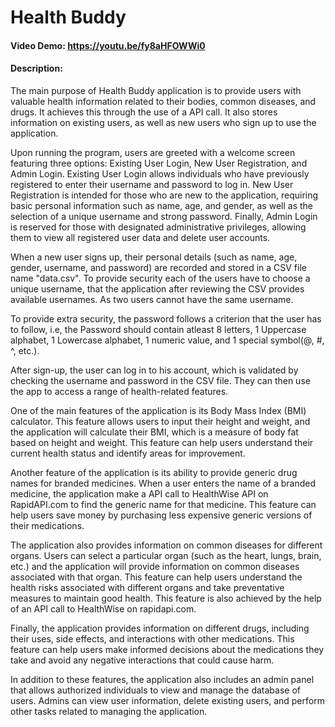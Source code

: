 # Health Buddy
#### Video Demo:  <https://youtu.be/fy8aHFOWWi0>
#### Description:
The main purpose of Health Buddy application is to provide users with valuable health information related to their bodies, common diseases, and drugs. It achieves this through the use of a API call. It also stores information on existing users, as well as new users who sign up to use the application.

Upon running the program, users are greeted with a welcome screen featuring three options: Existing User Login, New User Registration, and Admin Login. Existing User Login allows individuals who have previously registered to enter their username and password to log in. New User Registration is intended for those who are new to the application, requiring basic personal information such as name, age, and gender, as well as the selection of a unique username and strong password. Finally, Admin Login is reserved for those with designated administrative privileges, allowing them to view all registered user data and delete user accounts.

When a new user signs up, their personal details (such as name, age, gender, username, and password) are recorded and stored in a CSV file name "data.csv". To provide security each of the users have to choose a unique username, that the application after reviewing the CSV provides available usernames. As two users cannot have the same username.

To provide extra security, the password follows a criterion that the user has to follow, i.e, the Password should contain atleast 8 letters, 1 Uppercase alphabet, 1 Lowercase alphabet, 1 numeric value, and 1 special symbol(@, #, ^, etc.).

After sign-up, the user can log in to his account, which is validated by checking the username and password in the CSV file. They can then use the app to access a range of health-related features.

One of the main features of the application is its Body Mass Index (BMI) calculator. This feature allows users to input their height and weight, and the application will calculate their BMI, which is a measure of body fat based on height and weight. This feature can help users understand their current health status and identify areas for improvement.

Another feature of the application is its ability to provide generic drug names for branded medicines. When a user enters the name of a branded medicine, the application make a API call to HealthWise API on RapidAPI.com to find the generic name for that medicine. This feature can help users save money by purchasing less expensive generic versions of their medications.

The application also provides information on common diseases for different organs. Users can select a particular organ (such as the heart, lungs, brain, etc.) and the application will provide information on common diseases associated with that organ. This feature can help users understand the health risks associated with different organs and take preventative measures to maintain good health.
This feature is also achieved by the help of an API call to HealthWise on rapidapi.com.

Finally, the application provides information on different drugs, including their uses, side effects, and interactions with other medications. This feature can help users make informed decisions about the medications they take and avoid any negative interactions that could cause harm.

In addition to these features, the application also includes an admin panel that allows authorized individuals to view and manage the database of users. Admins can view user information, delete existing users, and perform other tasks related to managing the application.